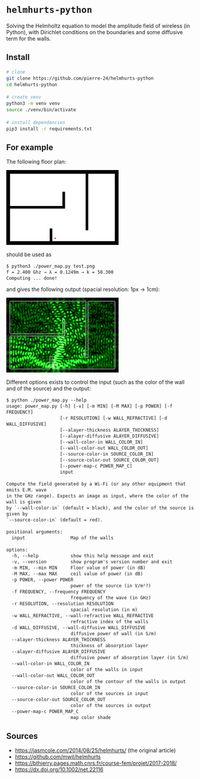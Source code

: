 # `helmhurts-python`
Solving the Helmholtz equation to model the amplitude field of wireless (in Python),
with Dirichlet conditions on the boundaries and some diffusive term for the walls.

## Install

```bash
# clone
git clone https://github.com/pierre-24/helmhurts-python
cd helmhurts-python

# create venv
python3 -m venv venv
source ./venv/bin/activate

# install dependancies
pip3 install -r requirements.txt
```

## For example

The following floor plan:

![](test.png)

should be used as

```
$ python3 ./power_map.py test.png
f = 2.400 Ghz → λ = 0.1249m → k = 50.300
Computing ... done!
```

and gives the following output (spacial resolution: 1px → 1cm):

![](test_out.png)

Different options exists to control the input (such as the color of the wall and of the source) and the output:

```
$ python ./power_map.py --help
usage: power_map.py [-h] [-v] [-m MIN] [-M MAX] [-p POWER] [-f FREQUENCY]
                    [-r RESOLUTION] [-w WALL_REFRACTIVE] [-d WALL_DIFFUSIVE]
                    [--alayer-thickness ALAYER_THICKNESS]
                    [--alayer-diffusive ALAYER_DIFFUSIVE]
                    [--wall-color-in WALL_COLOR_IN]
                    [--wall-color-out WALL_COLOR_OUT]
                    [--source-color-in SOURCE_COLOR_IN]
                    [--source-color-out SOURCE_COLOR_OUT]
                    [--power-map-c POWER_MAP_C]
                    input

Compute the field generated by a Wi-Fi (or any other equipment that emits E.M. wave
in the GHz range). Expects an image as input, where the color of the wall is given
by `--wall-color-in` (default = black), and the color of the source is given by
`--source-color-in` (default = red).

positional arguments:
  input                 Map of the walls

options:
  -h, --help            show this help message and exit
  -v, --version         show program's version number and exit
  -m MIN, --min MIN     Floor value of power (in dB)
  -M MAX, --max MAX     ceil value of power (in dB)
  -p POWER, --power POWER
                        power of the source (in V/m²?)
  -f FREQUENCY, --frequency FREQUENCY
                        frequency of the wave (in GHz)
  -r RESOLUTION, --resolution RESOLUTION
                        spacial resolution (in m)
  -w WALL_REFRACTIVE, --wall-refractive WALL_REFRACTIVE
                        refractive index of the walls
  -d WALL_DIFFUSIVE, --wall-diffusive WALL_DIFFUSIVE
                        diffusive power of wall (in S/m)
  --alayer-thickness ALAYER_THICKNESS
                        thickness of absorption layer
  --alayer-diffusive ALAYER_DIFFUSIVE
                        diffusive power of absorption layer (in S/m)
  --wall-color-in WALL_COLOR_IN
                        color of the walls in input
  --wall-color-out WALL_COLOR_OUT
                        color of the contour of the walls in output
  --source-color-in SOURCE_COLOR_IN
                        color of the sources in input
  --source-color-out SOURCE_COLOR_OUT
                        color of the sources in output
  --power-map-c POWER_MAP_C
                        map color shade
```

## Sources

+ https://jasmcole.com/2014/08/25/helmhurts/ (the original article)
+ https://github.com/mwil/helmhurts
+ https://bthierry.pages.math.cnrs.fr/course-fem/projet/2017-2018/
+ https://dx.doi.org/10.1002/net.22116

